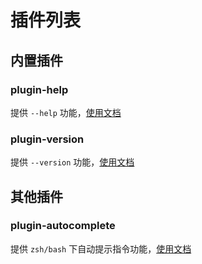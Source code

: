 # 插件列表

## 内置插件

### plugin-help

提供 `--help` 功能，[使用文档](https://github.com/artus-cli/plugin-help)

### plugin-version

提供 `--version` 功能，[使用文档](https://github.com/artus-cli/plugin-version)


## 其他插件

### plugin-autocomplete

提供 `zsh/bash` 下自动提示指令功能，[使用文档](https://github.com/artus-cli/plugin-autocomplete)

